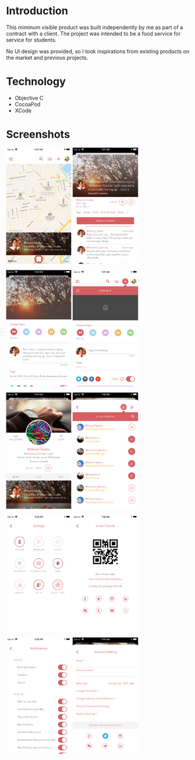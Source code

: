 # Introduction

This miminum visible product was built independently by me as part of a contract with a client. The project was intended to be a food service for service for students. 

No UI design was provided, so I took inspirations from existing products on the market and previous projects.

# Technology

- Objective C
- CocoaPod
- XCode

# Screenshots

<p float="left">
  <img src="./screenshots/1.png" width="35%" />
  <img src="./screenshots/2.png" width="35%" />
</p>
<p float="left">
  <img src="./screenshots/3.png" width="35%" />
  <img src="./screenshots/4.png" width="35%" />
</p>
<p float="left">
  <img src="./screenshots/5.png" width="35%" />
  <img src="./screenshots/6.png" width="35%" />
</p>
<p float="left">
  <img src="./screenshots/7.png" width="35%" />
  <img src="./screenshots/8.png" width="35%" />
</p>
<p float="left">
  <img src="./screenshots/9.png" width="35%" />
  <img src="./screenshots/10.png" width="35%" />
</p>
